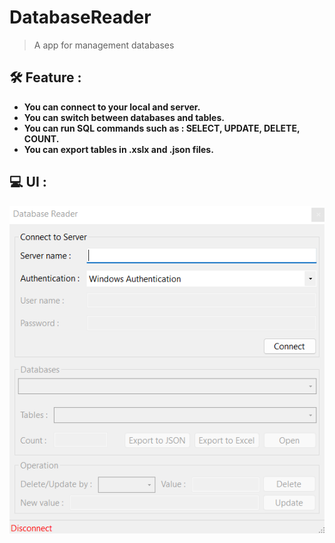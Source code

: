 # DatabaseReader
> A app for management databases
## :hammer_and_wrench:	Feature :
+ **You can connect to your local and server.**
+ **You can switch between databases and tables.**
+ **You can run SQL commands such as : SELECT, UPDATE, DELETE, COUNT.**
+ **You can export tables in .xslx and .json files.**

## :computer:	UI :
![Screenshot of the app](https://github.com/AMIR34A/DatabaseReader/blob/master/UI/AppUI.png)
